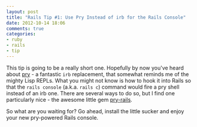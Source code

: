 ```yaml
---
layout: post
title: "Rails Tip #1: Use Pry Instead of irb for the Rails Console"
date: 2012-10-14 18:06
comments: true
categories: 
- ruby
- rails
- tip
---
```


This tip is going to be a really short one. Hopefully by now you've
heard about [pry](http://pryrepl.org/) - a fantastic `irb`
replacement, that somewhat reminds me of the mighty Lisp REPLs. What
you might not know is how to hook it into Rails so that the `rails
console` (a.k.a. `rails c`) command would fire a pry shell instead of
an irb one. There are several ways to do so, but I find one
particularly nice - the awesome little gem
[pry-rails](https://github.com/rweng/pry-rails).

So what are you waiting for? Go ahead, install the little sucker and
enjoy your new pry-powered Rails console.

